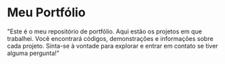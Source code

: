 # Meu Portfólio

"Este é o meu repositório de portfólio. Aqui estão os projetos em que trabalhei. Você encontrará códigos, demonstrações e informações sobre cada projeto. Sinta-se à vontade para explorar e entrar em contato se tiver alguma pergunta!"
